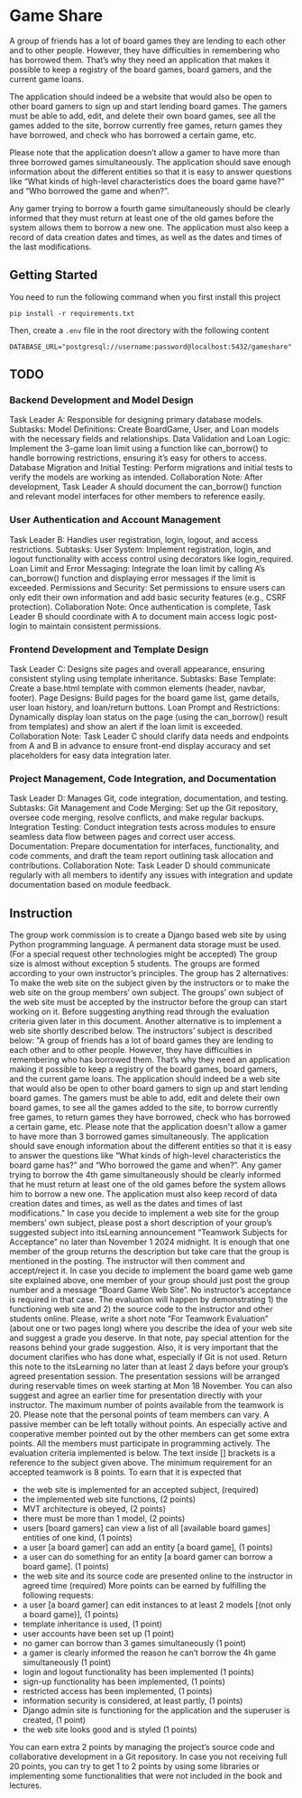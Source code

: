 # Game Share
A group of friends has a lot of board games they are lending to each other and to other people. However, they have difficulties in remembering who has borrowed them. That’s why they need an application that makes it possible to keep a registry of the board games, board gamers, and the current game loans.

The application should indeed be a website that would also be open to other board gamers to sign up and start lending board games. The gamers must be able to add, edit, and delete their own board games, see all the games added to the site, borrow currently free games, return games they have borrowed, and check who has borrowed a certain game, etc.

Please note that the application doesn’t allow a gamer to have more than three borrowed games simultaneously. The application should save enough information about the different entities so that it is easy to answer questions like “What kinds of high-level characteristics does the board game have?” and “Who borrowed the game and when?”.

Any gamer trying to borrow a fourth game simultaneously should be clearly informed that they must return at least one of the old games before the system allows them to borrow a new one. The application must also keep a record of data creation dates and times, as well as the dates and times of the last modifications.

## Getting Started
You need to run the following command when you first install this project
```shell
pip install -r requirements.txt
```
Then, create a `.env` file in the root directory with the following content
```shell
DATABASE_URL="postgresql://username:password@localhost:5432/gameshare"
```

## TODO

### ⁠Backend Development and Model Design
Task Leader A: Responsible for designing primary database models.
Subtasks:
Model Definitions: Create BoardGame, User, and Loan models with the necessary fields and relationships.
Data Validation and Loan Logic: Implement the 3-game loan limit using a function like can_borrow() to handle borrowing restrictions, ensuring it’s easy for others to access.
Database Migration and Initial Testing: Perform migrations and initial tests to verify the models are working as intended.
Collaboration Note: After development, Task Leader A should document the can_borrow() function and relevant model interfaces for other members to reference easily.

### ⁠⁠User Authentication and Account Management
Task Leader B: Handles user registration, login, logout, and access restrictions.
Subtasks:
User System: Implement registration, login, and logout functionality with access control using decorators like login_required.
Loan Limit and Error Messaging: Integrate the loan limit by calling A’s can_borrow() function and displaying error messages if the limit is exceeded.
Permissions and Security: Set permissions to ensure users can only edit their own information and add basic security features (e.g., CSRF protection).
Collaboration Note: Once authentication is complete, Task Leader B should coordinate with A to document main access logic post-login to maintain consistent permissions.

### ⁠Frontend Development and Template Design
Task Leader C: Designs site pages and overall appearance, ensuring consistent styling using template inheritance.
Subtasks:
Base Template: Create a base.html template with common elements (header, navbar, footer).
Page Designs: Build pages for the board game list, game details, user loan history, and loan/return buttons.
Loan Prompt and Restrictions: Dynamically display loan status on the page (using the can_borrow() result from templates) and show an alert if the loan limit is exceeded.
Collaboration Note: Task Leader C should clarify data needs and endpoints from A and B in advance to ensure front-end display accuracy and set placeholders for easy data integration later.

### Project Management, Code Integration, and Documentation
Task Leader D: Manages Git, code integration, documentation, and testing.
Subtasks:
Git Management and Code Merging: Set up the Git repository, oversee code merging, resolve conflicts, and make regular backups.
Integration Testing: Conduct integration tests across modules to ensure seamless data flow between pages and correct user access.
Documentation: Prepare documentation for interfaces, functionality, and code comments, and draft the team report outlining task allocation and contributions.
Collaboration Note: Task Leader D should communicate regularly with all members to identify any issues with integration and update documentation based on module feedback.


## Instruction
The group work commission is to create a Django based web site by using Python programming language. A permanent data storage must be used. (For a special request other technologies might be accepted)
The group size is almost without exception 5 students. The groups are formed according to your own instructor’s principles.
The group has 2 alternatives: To make the web site on the subject given by the instructors or to make the web site on the group members’ own subject. 
The groups’ own subject of the web site must be accepted by the instructor before the group can start working on it. Before suggesting anything read through the evaluation criteria given later in this document. Another alternative is to implement a web site shortly described below. 
The instructors’ subject is described below:
"A group of friends has a lot of board games they are lending to each other and to other people. However, they have difficulties in remembering who has borrowed them. That’s why they need an application making it possible to keep a registry of the board games, board gamers, and the current game loans. The application should indeed be a web site that would also be open to other board gamers to sign up and start lending board games. The gamers must be able to add, edit and delete their own board games, to see all the games added to the site, to borrow currently free games, to return games they have borrowed, check who has borrowed a certain game, etc. Please note that the application doesn't allow a gamer to have more than 3 borrowed games simultaneously. The application should save enough information about the different entities so that it is easy to answer the questions like “What kinds of high-level characteristics the board game has?” and “Who borrowed the game and when?”. Any gamer trying to borrow the 4th game simultaneously should be clearly informed that he must return at least one of the old games before the system allows him to borrow a new one. The application must also keep record of data creation dates and times, as well as the dates and times of last modifications."
In case you decide to implement a web site for the group members’ own subject, please post a short description of your group’s suggested subject into itsLearning announcement “Teamwork Subjects for Acceptance” no later than November 1 2024 midnight. It is enough that one member of the group returns the description but take care that the group is mentioned in the posting. The instructor will then comment and accept/reject it. In case you decide to implement the board game web game site explained above, one member of your group should just post the group number and a message “Board Game Web Site”. No instructor’s acceptance is required in that case.
The evaluation will happen by demonstrating 1) the functioning web site and 2) the source code to the instructor and other students online. Please, write a short note “For Teamwork Evaluation” (about one or two pages long) where you describe the idea of your web site and suggest a grade you deserve. In that note, pay special attention for the reasons behind your grade suggestion. Also, it is very important that the document clarifies who has done what, especially if Git is not used. Return this note to the itsLearning no later than at least 2 days before your group’s agreed presentation session.
The presentation sessions will be arranged during reservable times on week starting at Mon 18 November. You can also suggest and agree an earlier time for presentation directly with your instructor. 
The maximum number of points available from the teamwork is 20.
Please note that the personal points of team members can vary. A passive member can be left totally without points. An especially active and cooperative member pointed out by the other members can get some extra points. All the members must participate in programming actively.
The evaluation criteria implemented is below. The text inside [] brackets is a reference to the subject given above.
The minimum requirement for an accepted teamwork is 8 points. To earn that it is expected that
-	the web site is implemented for an accepted subject, (required)
-	the implemented web site functions, (2 points)
-	MVT architecture is obeyed, (2 points)
-	there must be more than 1 model, (2 points)
-	users [board gamers] can view a list of all [available board games] entities of one kind, (1 points)
-	a user [a board gamer] can add an entity [a board game], (1 points)
-	a user can do something for an entity [a board gamer can borrow a board game]. (1 points)
-	the web site and its source code are presented online to the instructor in agreed time (required)
More points can be earned by fulfilling the following requests:
-	a user [a board gamer] can edit instances to at least 2 models [(not only a board game)], (1 points)
-	template inheritance is used, (1 point)
-	user accounts have been set up (1 point)
-	no gamer can borrow than 3 games simultaneously (1 point)
-	a gamer is clearly informed the reason he can’t borrow the 4h game simultaneously  (1 point)
-	login and logout functionality has been implemented (1 points)
-	sign-up functionality has been implemented, (1 points)
-	restricted access has been implemented, (1 points)
-	information security is considered, at least partly, (1 points)
-	Django admin site is functioning for the application and the superuser is created, (1 point)
-	the web site looks good and is styled (1 points)

You can earn extra 2 points by managing the project’s source code and collaborative development in a Git repository.
In case you not receiving full 20 points, you can try to get 1 to 2 points by using some libraries or implementing some functionalities that were not included in the book and lectures.